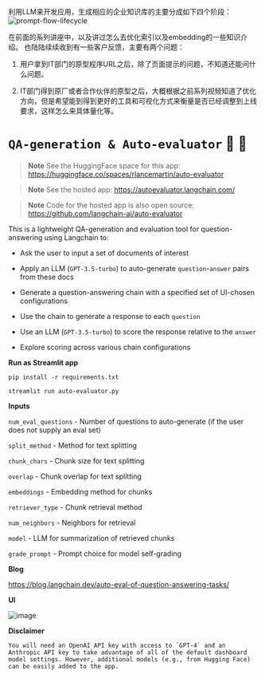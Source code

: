 利用LLM来开发应用，生成相应的企业知识库的主要分成如下四个阶段：
![prompt-flow-lifecycle](https://github.com/huqianghui/QA-generation-auto-evaluator/assets/7360524/7133c99d-95a3-45e8-9dbb-fb3f345b7b95)

在前面的系列讲座中，以及讲过怎么去优化索引以及embedding的一些知识介绍。
也陆陆续续收到有一些客户反馈，主要有两个问题：

1. 用户拿到IT部门的原型程序URL之后，除了页面提示的问题，不知道还能问什么问题。

2. IT部门得到原厂或者合作伙伴的原型之后，大概根据之前系列视频知道了优化方向，但是希望能到得到更好的工具和可视化方式来衡量是否已经调整到上线要求，这样怎么来具体量化等。


# `QA-generation & Auto-evaluator` :brain: :memo:

> **Note**
> See the HuggingFace space for this app: https://huggingface.co/spaces/rlancemartin/auto-evaluator

> **Note**
> See the hosted app: https://autoevaluator.langchain.com/

> **Note**
> Code for the hosted app is also open source: https://github.com/langchain-ai/auto-evaluator

This is a lightweight QA-generation and evaluation tool for question-answering using Langchain to:

- Ask the user to input a set of documents of interest

- Apply an LLM (`GPT-3.5-turbo`) to auto-generate `question`-`answer` pairs from these docs

- Generate a question-answering chain with a specified set of UI-chosen configurations

- Use the chain to generate a response to each `question`

- Use an LLM (`GPT-3.5-turbo`) to score the response relative to the `answer`

- Explore scoring across various chain configurations

**Run as Streamlit app**

`pip install -r requirements.txt`

`streamlit run auto-evaluator.py`

**Inputs**

`num_eval_questions` - Number of questions to auto-generate (if the user does not supply an eval set)

`split_method` - Method for text splitting

`chunk_chars` - Chunk size for text splitting
 
`overlap` - Chunk overlap for text splitting
  
`embeddings` - Embedding method for chunks
 
`retriever_type` - Chunk retrieval method

`num_neighbors` - Neighbors for retrieval 

`model` - LLM for summarization of retrieved chunks 

`grade_prompt` - Prompt choice for model self-grading

**Blog**

https://blog.langchain.dev/auto-eval-of-question-answering-tasks/

**UI**

![image](https://user-images.githubusercontent.com/122662504/233218347-de10cf41-6230-47a7-aa9e-8ab01673b87a.png)

**Disclaimer**

```You will need an OpenAI API key with access to `GPT-4` and an Anthropic API key to take advantage of all of the default dashboard model settings. However, additional models (e.g., from Hugging Face) can be easily added to the app.```
